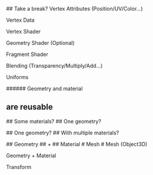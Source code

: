 <slide data-background-opacity="0.5" data-background="./assets/definitions/24.png">
  ## Take a break?
</slide>

<slide data-background-opacity="0.5" data-background="./assets/rendered/geometry0001.png" data-transition="fade">
  Vertex Attributes (Position/UV/Color...) <!-- .element: class="fragment fade-up" -->

  Vertex Data <!-- .element: class="fragment fade-up" -->
</slide>

<slide data-background-opacity="0.5" data-background="./assets/rendered/material0001.png" data-transition="fade">
  Vertex Shader <!-- .element: class="fragment fade-up" -->

  Geometry Shader (Optional) <!-- .element: class="fragment fade-up" -->

  Fragment Shader <!-- .element: class="fragment fade-up" -->

  Blending (Transparency/Multiply/Add...) <!-- .element: class="fragment fade-up" -->

  Uniforms <!-- .element: class="fragment fade-up" -->
</slide>

<slide data-background-opacity="0.5" data-transition="fade">
  ###### Geometry and material

  ## are reusable <!-- .element: class="fragment fade-up" -->
</slide>

<slide data-background-opacity="0.5" data-background="./assets/rendered/materials0001.png" data-transition="fade">
  ## Some materials?
</slide>

<slide data-background-opacity="0.5" data-background="./assets/rendered/geometry0001.png" data-transition="fade">
  ## One geometry?
</slide>

<slide data-background="./assets/rendered/meshes_materials0003.png" data-transition="fade"></slide>

<slide data-background-opacity="0.5" data-background="./assets/rendered/geometry0001.png" data-transition="fade">
  ## One geometry?
</slide>

<slide data-background-opacity="0.5" data-background="./assets/rendered/materials0001.png" data-transition="fade">
  ## With multiple materials?
</slide>

<slide data-background="./assets/rendered/mesh_materials0003.png" data-transition="fade"></slide>

<slide data-background-opacity="0.5" data-background="./assets/rendered/geometry0001.png" data-transition="fade">
  ## Geometry
</slide>

<slide data-transition="fade">
  ## +
</slide>

<slide data-background-opacity="0.5" data-background="./assets/rendered/material0001.png" data-transition="fade">
  ## Material
</slide>

<slide data-background="./assets/rendered/mesh_materials0003.png" data-transition="fade">
  # Mesh <!-- .element: class="fragment fade-out" -->
</slide>

<slide data-background="./assets/rendered/mesh_materials0003.png" data-transition="fade">
  # Mesh (Object3D)

  Geometry + Material <!-- .element: class="fragment fade-out" -->

  Transform <!-- .element: class="fragment fade-out" -->
</slide>